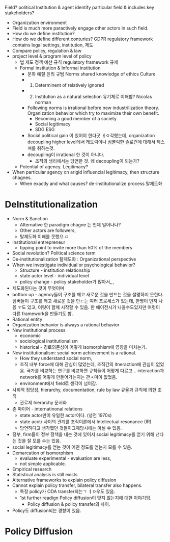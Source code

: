 Field? 
political
Institution & agent 
identify particular field & includes key stakeholders? 
* Organization environment 
* Field is much more paractively engage other actors in such field. 
* How do we define institution? 
* How do we define different conturies? GDPR regulatory framework contains legal settings, institution, 제도 
* Compare policy, regulation & law
* project level & program level of policy 
	* 법 제도 정책 예산 규칙 regulatory framework 규제 
	* Formal institution & Informal institution 
		* 문화 예절 윤리 규범 Norms shared knowledge of ethics Culture 
		* 1. Determinent of relatively ignored
		* 2. Institution as a natural selection 유기체로 이해함? Nicolas norman 
		* Following norms is irrational before new industrilization theory. Organization behavior which try to maximize their own benefit. 
			* Becoming a good member of a society
			* Social legitimacy 
			* SDG ESG 
		* Social political gain 이 있어야 한다곳 ㅐㅇ각했는데, organization decoupling higher level에서 레토릭이나 심볼릭한 슬로건에 대해서 제스쳐를 취하는것. 
		* decoupling이 irrational 한 것이 아니다. 
			* 조직의 생리에서는 당연한 것. 왜 decoupling이 되는가? 
	* Potential of agency. Legitimacy? 
* When particular agency cn arigid influencial legitimacy, then structure chagnes. 
	* When exactly and what causes? de-institutionalize process 탈제도화 



# DeInstitutionalization 
* Norm & Sanction 
	* Alternative 한 paradigm chagne 는 언제 일어나나? 
	* Other actors are followers, 
	* 탈제도화 이해를 못했으.ㅁ 
* Institutional entrepreneur 
	* tipping point to invite more than 50% of the members 
* Social revolution? Political science term 
* De-institutionalization 탈제도화 : Organizational perspective 
* When we investigate individual or psychological behavior? 
	* Structure - institution relationship 
	* state actor level - individual level 
	* policy change - policy stakeholder가 많아서,,, 
* 제도화된다는 것이 무엇이며 
* bottom up - agency들이 구조를 깨고 새로운 것을 만드는 것을 설명하지 못한다. 멤버들이 구조를 깨고 새로운 것을 만ㄷ는 여러 프로세스가 있는데, 한명이 먼저 나옰 ㅜ도 있고, 여럿이 함께 시작할 수 있음. 한 에이전시가 나올수도있지만 여럿이 다른 framework을 만들기도 함. 
* Rational entity 
* Organization behavior is always a rational behavior 
* New institutional process
	* economic 
	* sociological institutionalism
	* historical - 경로의존성이 어떻게 isomorphism에 영향을 미치는가. 
* New institutionalism: social norm achievement is a rational. 
	* How they understand social norm, 
	* 조직 내부 force에 대해 관심이 많았는데, 조직간의 itneraction에 관심이 없었음. 국가를 비교하는 연구를 비교하면 규칙들이 어떻게 다르고... interaction과 network를 어떻게 만들어가는지는 관ㅅ미이 없었음. 
	* environment에서 field로 생각이 넘어감. 
* 사회적 정당성, hierarchy, documentation, rule by law 규율과 규칙에 의한 조직 
	* 관료제 hierarchy 문서화 
* 존 마이어 - internatinonal relations
	* state actor만이 유일한 actor이다. (냉전 1970s)
	* state acotr 사이의 관계를 조직이론에서 Intellectual resonance (IR)
	* 당연하다고 생각했던 것들이그때당시에는 아닐 수 있음. 
* 정부, firm들이 정부 정책을 내는 것에 있어서 social legitimacy를 얻기 위해 낸다는 것을 잘 모를 수는 있음. 
* social legitimacy를 얻는 것이 어떤 정도를 얻는지 모를 수 있음. 
* Demarcation of isomorphism 
	* evaluate experimental - evaluation are less, 
	* not simple applicable. 
* Empirical research 
* Statistical analysis is still exists. 
* Alternative frameworks to explain policy diffusion 
* Cannot explain policy transfer, bilateral transfer also happens. 
	* 특정 policy가 ODA transfer되는ㄱ ㅕㅇ우도 있음. 
	* 1st further readign Policy diffusion이 맞지 않는지에 대한 이야기임. 
		* Policy diffusion & policy transfer의 차이. 
* Policy도 diffusion되는 경향이 있음. 


# Policy Diffusion

